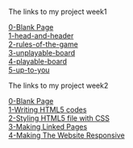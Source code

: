 <p>The links to my project week1</p>
<a href="https://mert1980.github.io/HTML-CSS-GitHub/homework/week-1-project/0-blank-page-setup">0-Blank Page</a><br>
<a href="https://mert1980.github.io/HTML-CSS-GitHub/homework/week-1-project/1-head-and-header">1-head-and-header</a><br>
<a href="https://mert1980.github.io/HTML-CSS-GitHub/homework/week-1-project/2-rules-of-the-game">2-rules-of-the-game</a><br>
<a href="https://mert1980.github.io/HTML-CSS-GitHub/homework/week-1-project/3-unplayable-board">3-unplayable-board</a><br>
<a href="https://mert1980.github.io/HTML-CSS-GitHub/homework/week-1-project/4-playable-board">4-playable-board</a><br>
<a href="https://mert1980.github.io/HTML-CSS-GitHub/homework/week-1-project/5-up-to-you">5-up-to-you</a>

<p>The links to my project week2</p>
<a href="https://mert1980.github.io/HTML-CSS-GitHub/homework/week-1-project/0-blank-page-setup">0-Blank Page</a><br>
<a href="https://mert1980.github.io/HTML-CSS-GitHub/homework/week-1-project/1-head-and-header">1-Writing HTML5 codes</a><br>
<a href="https://mert1980.github.io/HTML-CSS-GitHub/homework/week-1-project/2-rules-of-the-game">2-Styling HTML5 file with CSS</a><br>
<a href="https://mert1980.github.io/HTML-CSS-GitHub/homework/week-1-project/3-unplayable-board">3-Making Linked Pages</a><br>
<a href="https://mert1980.github.io/HTML-CSS-GitHub/homework/week-1-project/4-playable-board">4-Making The Website Responsive</a><br>


